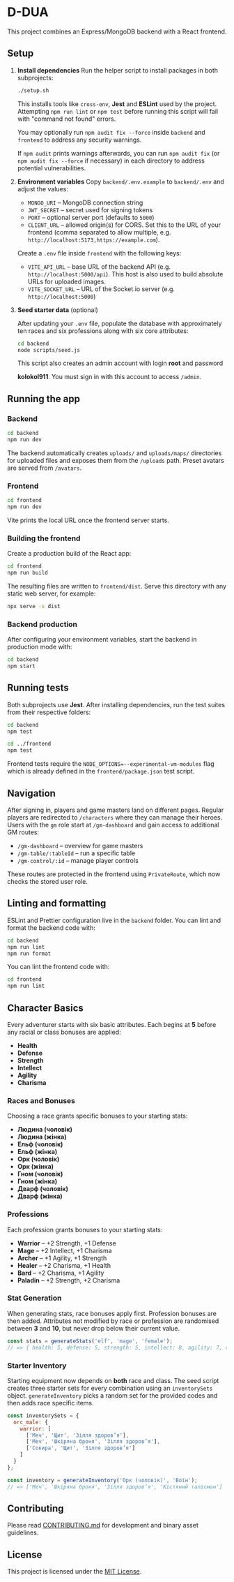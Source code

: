 # D-DUA

This project combines an Express/MongoDB backend with a React frontend.

## Setup

1. **Install dependencies**
   Run the helper script to install packages in both subprojects:

   ```bash
   ./setup.sh
   ```

   This installs tools like `cross-env`, **Jest** and **ESLint** used by the
   project. Attempting `npm run lint` or `npm test` before running this script
   will fail with "command not found" errors.

   You may optionally run `npm audit fix --force` inside `backend` and
   `frontend` to address any security warnings.

   If `npm audit` prints warnings afterwards, you can run `npm audit fix`
   (or `npm audit fix --force` if necessary) in each directory to address
   potential vulnerabilities.

2. **Environment variables**
   Copy `backend/.env.example` to `backend/.env` and adjust the values:
   - `MONGO_URI` – MongoDB connection string
   - `JWT_SECRET` – secret used for signing tokens
   - `PORT` – optional server port (defaults to `5000`)
   - `CLIENT_URL` – allowed origin(s) for CORS. Set this to the URL of your frontend (comma separated to allow multiple, e.g. `http://localhost:5173,https://example.com`).

   Create a `.env` file inside `frontend` with the following keys:
   - `VITE_API_URL` – base URL of the backend API (e.g. `http://localhost:5000/api`).
     This host is also used to build absolute URLs for uploaded images.
   - `VITE_SOCKET_URL` – URL of the Socket.io server (e.g. `http://localhost:5000`)

3. **Seed starter data** (optional)

   After updating your `.env` file, populate the database with approximately
   ten races and six professions along with six core attributes:

   ```bash
   cd backend
   node scripts/seed.js
   ```

   This script also creates an admin account with login **root** and password

   **kolokol911**. You must sign in with this account to access `/admin`.

## Running the app

### Backend

```bash
cd backend
npm run dev
```

The backend automatically creates `uploads/` and `uploads/maps/` directories for uploaded files and exposes them from the `/uploads` path. Preset avatars are served from `/avatars`.

### Frontend

```bash
cd frontend
npm run dev
```

Vite prints the local URL once the frontend server starts.

### Building the frontend

Create a production build of the React app:

```bash
cd frontend
npm run build
```

The resulting files are written to `frontend/dist`. Serve this directory with
any static web server, for example:

```bash
npx serve -s dist
```

### Backend production

After configuring your environment variables, start the backend in production
mode with:

```bash
cd backend
npm start
```

## Running tests

Both subprojects use **Jest**. After installing dependencies, run the test
suites from their respective folders:

```bash
cd backend
npm test

cd ../frontend
npm test
```

Frontend tests require the `NODE_OPTIONS=--experimental-vm-modules` flag which
is already defined in the `frontend/package.json` test script.

## Navigation

After signing in, players and game masters land on different pages. Regular players
are redirected to `/characters` where they can manage their heroes. Users with the
`gm` role start at `/gm-dashboard` and gain access to additional GM routes:

- `/gm-dashboard` – overview for game masters
- `/gm-table/:tableId` – run a specific table
- `/gm-control/:id` – manage player controls

These routes are protected in the frontend using `PrivateRoute`, which now checks
the stored user role.

## Linting and formatting

ESLint and Prettier configuration live in the `backend` folder. You can lint and
format the backend code with:

```bash
cd backend
npm run lint
npm run format
```

You can lint the frontend code with:

```bash
cd frontend
npm run lint
```

## Character Basics

Every adventurer starts with six basic attributes. Each begins at **5** before
any racial or class bonuses are applied:

- **Health**
- **Defense**
- **Strength**
- **Intellect**
- **Agility**
- **Charisma**

### Races and Bonuses

Choosing a race grants specific bonuses to your starting stats:

- **Людина (чоловік)**
- **Людина (жінка)**
- **Ельф (чоловік)**
- **Ельф (жінка)**
- **Орк (чоловік)**
- **Орк (жінка)**
- **Гном (чоловік)**
- **Гном (жінка)**
- **Дварф (чоловік)**
- **Дварф (жінка)**

### Professions

Each profession grants bonuses to your starting stats:

- **Warrior** – +2 Strength, +1 Defense
- **Mage** – +2 Intellect, +1 Charisma
- **Archer** – +1 Agility, +1 Strength
- **Healer** – +2 Charisma, +1 Health
- **Bard** – +2 Charisma, +1 Agility
- **Paladin** – +2 Strength, +2 Charisma

### Stat Generation

When generating stats, race bonuses apply first. Profession bonuses are then
added. Attributes not modified by race or profession are randomised between
**3** and **10**, but never drop below their current value.

```js
const stats = generateStats('elf', 'mage', 'female');
// => { health: 5, defense: 5, strength: 5, intellect: 8, agility: 7, charisma: 6 }
```

### Starter Inventory

Starting equipment now depends on **both** race and class. The seed script
creates three starter sets for every combination using an `inventorySets`
object. `generateInventory` picks a random set for the provided codes and then
adds race specific items.

```js
const inventorySets = {
  orc_male: {
    warrior: [
      ['Меч', 'Щит', 'Зілля здоров’я'],
      ['Меч', 'Шкіряна броня', 'Зілля здоров’я'],
      ['Сокира', 'Щит', 'Зілля здоров’я']
    ]
  }
};

const inventory = generateInventory('Орк (чоловік)', 'Воїн');
// => ['Меч', 'Шкіряна броня', 'Зілля здоров’я', 'Кістяний талісман']
```

## Contributing

Please read [CONTRIBUTING.md](CONTRIBUTING.md) for development and binary asset guidelines.

## License

This project is licensed under the [MIT License](LICENSE).
